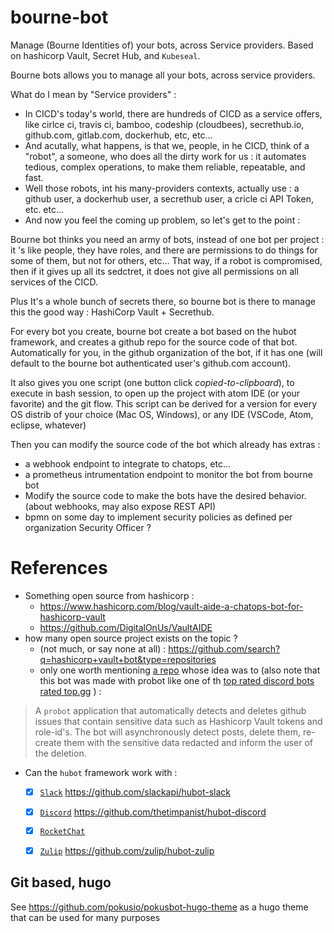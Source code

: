 # bourne-bot

Manage (Bourne Identities of) your bots, across Service providers. Based on hashicorp Vault, Secret Hub, and `Kubeseal`.

Bourne bots allows you to manage all your bots, across service providers.

What do I mean by "Service providers" :

* In CICD's today's world, there are hundreds of CICD as a service offers, like cirlce ci, travis ci, bamboo, codeship (cloudbees), secrethub.io, github.com, gitlab.com, dockerhub, etc, etc...  
* And acutally, what happens, is that we, people, in he CICD, think of a "robot", a someone, who does all the dirty work for us : it automates tedious, complex operations, to make them reliable, repeatable, and fast.
* Well those robots, int his many-providers contexts, actually use : a github user, a dockerhub user, a secrethub user, a cricle ci API Token, etc. etc...
* And now you feel the coming up problem, so let's get to the point :


Bourne bot thinks you need an army of bots, instead of one bot per project : it 's like people, they have roles, and there are permissions to do things for some of them, but not for others, etc... That way, if a robot is compromised, then if it gives up all its sedctret, it does not give all permissions on all services of the CICD.

Plus It's a whole bunch of secrets there, so bourne bot is there to manage this the good way : HashiCorp Vault + Secrethub.

For every bot you create, bourne bot create a bot based on the hubot framework, and creates a github repo for the source code of that bot. Automatically for you, in the github organization of the bot, if it has one (will default to the bourne bot authenticated user's github.com account).

It also gives you one script (one button click _copied-to-clipboard_), to execute in bash session, to open up the project with atom IDE (or your favorite) and the git flow. This script can be derived for a version for every OS distrib of your choice (Mac OS, Windows), or any IDE (VSCode, Atom, eclipse, whatever)

Then you can modify the source code of the bot which already has extras :
* a webhook endpoint to integrate to chatops, etc...
* a prometheus intrumentation endpoint to monitor the bot from bourne bot
* Modify the source code to make the bots have the desired behavior. (about webhooks, may also expose REST API)
* bpmn on some day to implement security policies as defined per organization Security Officer ?


# References

* Something open source from hashicorp :
  * https://www.hashicorp.com/blog/vault-aide-a-chatops-bot-for-hashicorp-vault
  * https://github.com/DigitalOnUs/VaultAIDE
* how many open source project exists on the topic ?
  * (not much, or say none at all) : https://github.com/search?q=hashicorp+vault+bot&type=repositories
  * only one worth mentioning [a repo](https://github.com/ezafeire/sensitive-data-leak-prevention) whose idea was to (also note that this bot was made with probot like one of th [top rated discord bots rated top.gg](https://top.gg) ) :

>
> A `probot` application that automatically detects and deletes github issues that contain sensitive data such as Hashicorp Vault tokens and role-id's. The bot will asynchronously detect posts, delete them, re-create them with the sensitive data redacted and inform the user of the deletion.
>

* Can the `hubot` framework work with :
  * [x] [`Slack`](#) https://github.com/slackapi/hubot-slack
  * [x] [`Discord`](#) https://github.com/thetimpanist/hubot-discord
  * [x] [`RocketChat`](https://github.com/RocketChat/Rocket.Chat)
  * [x] [`Zulip`](https://github.com/zulip/zulip) https://github.com/zulip/hubot-zulip



## Git based, hugo

See https://github.com/pokusio/pokusbot-hugo-theme as a hugo theme that can be used for many purposes
